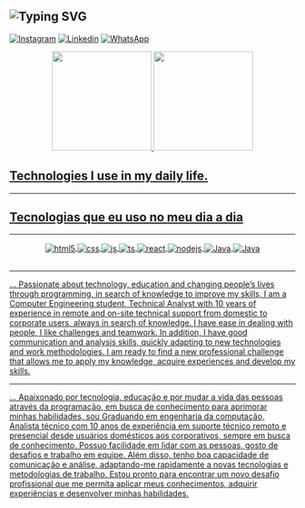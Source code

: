 ![Typing SVG](https://readme-typing-svg.demolab.com?font=Fira+Code&size=22&duration=4978&pause=1000&color=00C018&background=3C52FF00&multiline=true&width=500&lines=Hi+there!+I+am+Enio+K+S+.%F0%9F%91%8B)
---
[![Instagram](https://img.shields.io/badge/Instagram-E4405F?style=for-the-badge&logo=instagram&logoColor=white)](https://www.instagram.com/enio.kaique/)
[![Linkedin](https://img.shields.io/badge/LinkedIn-0077B5?style=for-the-badge&logo=linkedin&logoColor=white)](https://www.linkedin.com/in/enio-meyer/)
[![WhatsApp](https://img.shields.io/badge/WhatsApp-25D366?style=for-the-badge&logo=whatsapp&logoColor=white)](https://wa.link/04aul2)

<div align="center">
  <a href="https://github.com/E-KMeyer">
  <img height="175em" src="https://github-readme-stats.vercel.app/api?username=E-KMeyer&theme=chartreuse-dark&include_all_commits=true&count_private=true"/>
  <img height="175em" src="https://github-readme-stats.vercel.app/api/top-langs/?username=E-KMeyer&layout=compact&langs_count=7&theme=chartreuse-dark"/>
</div>

## Technologies I use in my daily life.
---
## Tecnologias que eu uso no meu dia a dia
---
<div align="center">
<div style="display: inline_block">
  <img align="center" alt="html5" src="https://img.shields.io/badge/HTML5-E34F26?style=for-the-badge&logo=html5&logoColor=white" />
  <img align="center" alt="css" src="https://img.shields.io/badge/CSS3-1572B6?style=for-the-badge&logo=css3&logoColor=white" />
  <img align="center" alt="js" src="https://img.shields.io/badge/JavaScript-F7DF1E?style=for-the-badge&logo=javascript&logoColor=black" />
  <img align="center" alt="ts" src="https://img.shields.io/badge/TypeScript-007ACC?style=for-the-badge&logo=typescript&logoColor=white" />
  <img align="center" alt="react" src="https://img.shields.io/badge/React-20232A?style=for-the-badge&logo=react&logoColor=61DAFB" />
  <img align="center" alt="nodejs" src="https://img.shields.io/badge/Node.js-43853D?style=for-the-badge&logo=node.js&logoColor=white" />
  <img align="center" alt="Java" src="https://img.shields.io/badge/Java-ED8B00?style=for-the-badge&logo=openjdk&logoColor=white" />
  <img align="center" alt="Java" src="https://img.shields.io/badge/mysql-%2300f.svg?style=for-the-badge&logo=mysql&logoColor=white" />
  
</div><br/>
</div>
<hr>
... Passionate about technology, education and changing people’s lives through programming, in search of knowledge to improve my skills, I am a Computer Engineering student, Technical Analyst with 10 years of experience in remote and on-site technical support from domestic to corporate users, always in search of knowledge. I have ease in dealing with people, I like challenges and teamwork. In addition, I have good communication and analysis skills, quickly adapting to new technologies and work methodologies. I am ready to find a new professional challenge that allows me to apply my knowledge, acquire experiences and develop my skills.
<hr>
...   Apaixonado por tecnologia, educação e por mudar a vida das pessoas através da programação, em busca de conhecimento para aprimorar minhas habilidades, sou Graduando em engenharia da computação, Analista técnico com 10 anos de experiência em suporte técnico remoto e presencial desde usuários domésticos aos corporativos, sempre em busca de conhecimento. Possuo facilidade em lidar com as pessoas, gosto de desafios e trabalho em equipe. Além disso, tenho boa capacidade de comunicação e análise, adaptando-me rapidamente a novas tecnologias e metodologias de trabalho. Estou pronto para encontrar um novo desafio profissional que me permita aplicar meus conhecimentos, adquirir experiências e desenvolver minhas habilidades.
